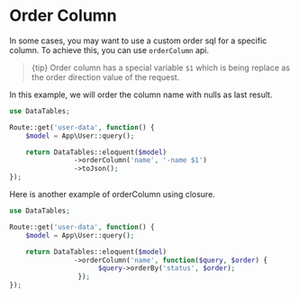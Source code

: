 # Order Column

In some cases, you may want to use a custom order sql for a specific column. To achieve this, you can use `orderColumn` api.

> {tip} Order column has a special variable `$1` which is being replace as the order direction value of the request.

In this example, we will order the column name with nulls as last result.

```php
use DataTables;

Route::get('user-data', function() {
	$model = App\User::query();

	return DataTables::eloquent($model)
				->orderColumn('name', '-name $1')
				->toJson();
});
```

Here is another example of orderColumn using closure.
```php
use DataTables;

Route::get('user-data', function() {
	$model = App\User::query();

	return DataTables::eloquent($model)
				->orderColumn('name', function($query, $order) {
                      $query->orderBy('status', $order);
                 });
});
```